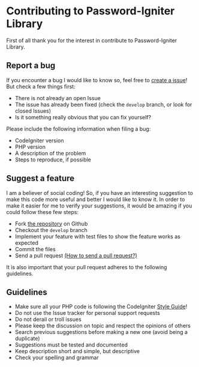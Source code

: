 # Contributing to Password-Igniter Library

First of all thank you for the interest in contribute to Password-Igniter Library.

## Report a bug

If you encounter a bug I would like to know so, feel free to [create a issue][issues]! But check a few things first:

+ There is not already an open Issue
+ The issue has already been fixed (check the `develop` branch, or look for closed Issues)
+ Is it something really obvious that you can fix yourself?

Please include the following information when filing a bug:

+ CodeIgniter version
+ PHP version
+ A description of the problem
+ Steps to reproduce, if possible

## Suggest a feature

I am a believer of social coding! So, if you have an interesting suggestion to make this code more useful and better I would like to know it. In order to make it easier for me to verify your suggestions, it would be amazing if you could follow these few steps:

+ Fork [the repository][repository] on Github
+ Checkout the `develop` branch
+ Implement your feature with test files to show the feature works as expected
+ Commit the files
+ Send a pull request [(How to send a pull request?)][requests]

It is also important that your pull request adheres to the following guidelines.

## Guidelines

+ Make sure all your PHP code is following the CodeIgniter [Style Guide][styleguide]!
+ Do not use the Issue tracker for personal support requests
+ Do not derail or troll issues
+ Please keep the discussion on topic and respect the opinions of others
+ Search previous suggestions before making a new one (avoid being a duplicate)
+ Suggestions must be tested and documented
+ Keep description short and simple, but descriptive
+ Check your spelling and grammar

[issues]: https://github.com/GustMartins/Password-Igniter/issues
[repository]: https://github.com/GustMartins/Password-Igniter
[requests]: http://help.github.com/send-pull-requests/
[styleguide]: https://codeigniter.com/user_guide/general/styleguide.html